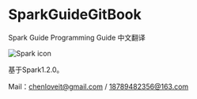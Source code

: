 # SparkGuideGitBook
Spark Guide Programming Guide  中文翻译

![Spark icon](https://spark.apache.org/docs/latest/img/spark-logo-hd.png)

基于Spark1.2.0。

Mail：chenloveit@gmail.com / 18789482356@163.com
